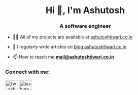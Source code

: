 <h1 align="center">Hi 👋, I'm Ashutosh</h1>
<h3 align="center">A software engineer</h3>

- 👨‍💻 All of my projects are available at [ashutoshtiwari.co.in](ashutoshtiwari.co.in)

- 📝 I regularly write articles on [blog.ashutoshtiwari.co.in](blog.ashutoshtiwari.co.in)

- 📫 How to reach me **mail@ashutoshtiwari.co.in**

<h3 align="left">Connect with me:</h3>
<p align="left">
<a href="https://twitter.com/tw_ashutosh" target="blank"><img align="center" src="https://raw.githubusercontent.com/rahuldkjain/github-profile-readme-generator/master/src/images/icons/Social/twitter.svg" alt="tw_ashutosh" height="30" width="40" /></a>
<a href="https://linkedin.com/in/iashutoshtiwari" target="blank"><img align="center" src="https://raw.githubusercontent.com/rahuldkjain/github-profile-readme-generator/master/src/images/icons/Social/linked-in-alt.svg" alt="iashutoshtiwari" height="30" width="40" /></a>
</p>
